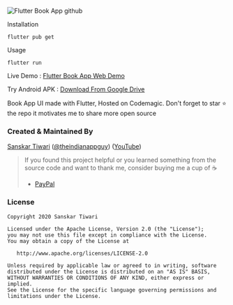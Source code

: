 ![Flutter Book App github](https://user-images.githubusercontent.com/55942632/75602848-ecd01e80-5aee-11ea-8c2c-93dab292f3ea.png)

Installation

```
flutter pub get
```
Usage 

```
flutter run
```

Live Demo : [Flutter Book App Web Demo](http://bit.ly/399s9gB)

Try Android APK : [Download From Google Drive](https://drive.google.com/file/d/1tVdVD5QMnIx042Zn4mAF7ZaJPv24hrak/view?usp=sharing)

Book App UI made with Flutter, Hosted on Codemagic. Don't forget to star ⭐ the repo it motivates me to share more open source

### Created & Maintained By

[Sanskar Tiwari](https://github.com/theindianappguy) ([@theindianappguy](https://twitter.com/Theindianappguy)) ([YouTube](https://www.youtube.com/c/SanskarTiwari))

> If you found this project helpful or you learned something from the source code and want to thank me, consider buying me a cup of :coffee:
>
> - [PayPal](https://paypal.me/iamsanskartiwari)

### License

    Copyright 2020 Sanskar Tiwari

    Licensed under the Apache License, Version 2.0 (the "License");
    you may not use this file except in compliance with the License.
    You may obtain a copy of the License at

       http://www.apache.org/licenses/LICENSE-2.0

    Unless required by applicable law or agreed to in writing, software
    distributed under the License is distributed on an "AS IS" BASIS,
    WITHOUT WARRANTIES OR CONDITIONS OF ANY KIND, either express or implied.
    See the License for the specific language governing permissions and
    limitations under the License.

